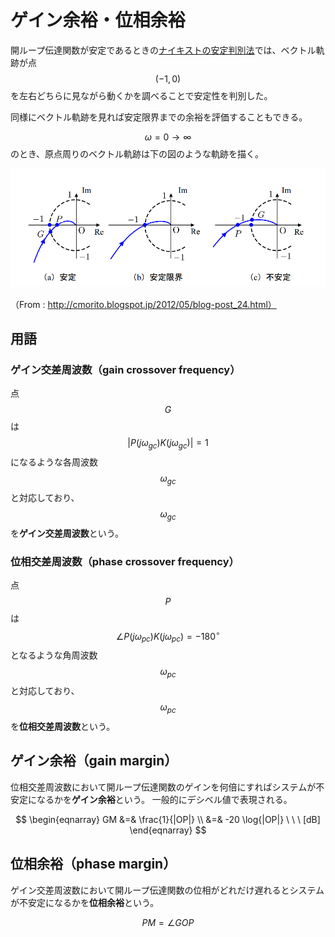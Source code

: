 # ゲイン余裕・位相余裕

開ループ伝達関数が安定であるときの[ナイキストの安定判別法](nyquist_diagram.md)では、ベクトル軌跡が点 $$(-1,0)$$ を左右どちらに見ながら動くかを調べることで安定性を判別した。

同様にベクトル軌跡を見れば安定限界までの余裕を評価することもできる。

$$\omega = 0 \rightarrow \infty$$ のとき、原点周りのベクトル軌跡は下の図のような軌跡を描く。

![alt text](fig15.png)

（From : http://cmorito.blogspot.jp/2012/05/blog-post_24.html）

## 用語

### ゲイン交差周波数（gain crossover frequency）

点 $$G$$ は $$|P(j \omega_{gc})K(j \omega_{gc})| = 1$$ になるような各周波数 $$\omega_{gc}$$ と対応しており、$$\omega_{gc}$$ を**ゲイン交差周波数**という。

### 位相交差周波数（phase crossover frequency）

点 $$P$$ は $$\angle P(j \omega_{pc})K(j \omega_{pc}) = -180^\circ$$ となるような角周波数 $$\omega_{pc}$$ と対応しており、$$\omega_{pc}$$ を**位相交差周波数**という。

## ゲイン余裕（gain margin）

位相交差周波数において開ループ伝達関数のゲインを何倍にすればシステムが不安定になるかを**ゲイン余裕**という。
一般的にデシベル値で表現される。

$$
\begin{eqnarray}
GM &=& \frac{1}{|OP|} \\
&=& -20 \log{|OP|} \ \ \ [dB]
\end{eqnarray}
$$

## 位相余裕（phase margin）

ゲイン交差周波数において開ループ伝達関数の位相がどれだけ遅れるとシステムが不安定になるかを**位相余裕**という。

$$
PM = \angle GOP
$$

